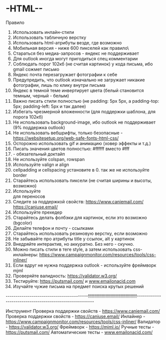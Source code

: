 # -HTML--

Правило

1. Использовать инлайн-стили
2. Использовать табличную верстку
3. Использовать html-атрибуты везде, где возможно
4. Мобильная версия - ниже 600 пикселей как правило\
5. Стараться без медиа-запросов - яндекс не поддерживает
6. Для outlook иногда могут пригодиться спец комментарии
7. Соблюдать порог 102кб (не считая картинок) у кода письма, ибо gmail сожмет письмо
8. Яндекс почта перезагружает фотографии к себе
9. Предупредить, что outlook изначально не загружает никакие фотографии, лишь по клику внутри письма
10. Яндекс в темной теме инвертирует цвета (белый становится темным, черный - белым)
11. Важно писать стили полностью (не padding: 5px 5px, а padding-top: 5px; padding-left: 5px и так далее)
12. Избегать чрезмерной вложенности (для поддержки шаблона, для порога 102кб)
13. Не использовать background-image, ибо outlook не поддерживает (9% поддержка outlook)
14. Не использовать вебшрифты, только безопасные - https://websitesetup.org/web-safe-fonts-html-css/
15. Осторожно использовать gif и анимацию (ховер эффекты и т.д.)
16. Писать значения цветов полностью: #ffffff вместо #fff
17. <!DOCTYPE HTML PUBLIC "-//W3C//DTD HTML 4.0 Transitional//EN"> - обязательный доктайп
18. Не используйте colspan, rowspan
19. Используйте valign и align
20. cellpadding и cellspacing установите в 0. так же не используйте border
21. Старайтесь использовать пиксели (не считая ширины и высоты, возможно)
22. Используйте <br> для переносов
23. Следите за поддержкой свойств: https://www.caniemail.com/ https://caniuse.email/
24. Используйте прехедер <div style="font-size:0px;font-color:#ffffff;opacity:0;visibility:hidden;width:0;height:0;display:none;">текст прехедера</div>
25. Старайтесь делать фолбэки для картинок, если это возможно (bgcolor)
26. Делайте телефон и почту - ссылками
27. Старайтесь использовать резиновую верстку, если возможно
28. Не забывайте про атрибуты title у ссылок, alt у картинок
29. Внедряйте интерактив, но аккуратно. Без него - скучно.
30. Можно писать стили в теге style, а затем использовать css-инлайнеры: https://www.campaignmonitor.com/resources/tools/css-inliner/
31. Если вдруг не нужна поддержка outlook - используйте фреймворк mjml
32. Проверяйте валидность: https://validator.w3.org/
33. Тестируйте: https://putsmail.com/ и www.emailonacid.com
34. Изучайте чужие письма на предмет поиска крутых решений

-----------------------------------------!!!!!!!!!!!!!!!!!!!!!!!!!!!!!!!!!!!!!!!--------------------------------------------------------

Инструмент
Проверка поддержки свойств - https://www.caniemail.com/
Проверка поддержки свойств - https://caniuse.email/
Инлайнер - https://www.campaignmonitor.com/resources/tools/css-inliner/
Валидатор - https://validator.w3.org/
Фреймворк - https://mjml.io/
Ручные тесты - https://putsmail.com/
Автоматические тесты - www.emailonacid.com/
